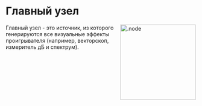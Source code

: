 # Главный узел

<img align="right" style="margin-left: 8px;" src="https://cdn.discordapp.com/attachments/667464431562653706/1052196096467812392/master_node.png" alt=".node" width="200"/>

Главный узел - это источник, из которого генерируются все визуальные эффекты проигрывателя (например, векторскоп, измеритель дБ и спектрум).
